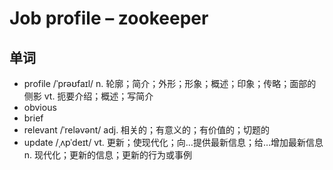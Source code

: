 # Job profile – zookeeper

## 单词
- profile /ˈprəʊfaɪl/ n. 轮廓；简介；外形；形象；概述；印象；传略；面部的侧影 vt. 扼要介绍；概述；写简介
- obvious
- brief
- relevant /ˈreləvənt/ adj. 相关的；有意义的；有价值的；切题的
- update /ˌʌpˈdeɪt/ vt. 更新；使现代化；向…提供最新信息；给…增加最新信息 n. 现代化；更新的信息；更新的行为或事例
